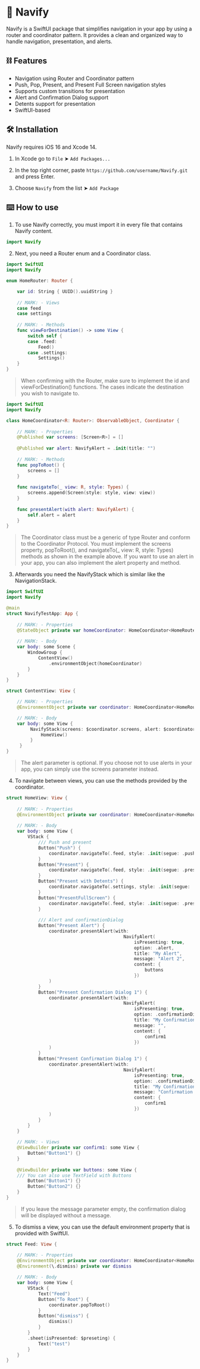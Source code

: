 # 🔰 Navify

Navify is a SwiftUI package that simplifies navigation in your app by using a router and coordinator pattern. It provides a clean and organized way to handle navigation, presentation, and alerts.

## ⛓️ Features

- Navigation using Router and Coordinator pattern
- Push, Pop, Present, and Present Full Screen navigation styles
- Supports custom transitions for presentation
- Alert and Confirmation Dialog support
- Detents support for presentation
- SwiftUI-based


## 🛠 Installation

Navify requires iOS 16 and Xcode 14.

1. In Xcode go to `File` ➤ `Add Packages...`

2. In the top right corner, paste `https://github.com/username/Navify.git` and press Enter.

3. Choose `Navify` from the list ➤ `Add Package`

## ⌨️ How to use

1. To use Navify correctly, you must import it in every file that contains Navify content.
```swift
import Navify
```

2. Next, you need a Router enum and a Coordinator class.

```swift
import SwiftUI
import Navify

enum HomeRouter: Router {

    var id: String { UUID().uuidString }
    
    // MARK: - Views
    case feed
    case settings
    
    // MARK: - Methods
    func viewForDestination() -> some View {
        switch self {
        case .feed:
            Feed()
        case .settings:
            Settings()
    }
}
```
> When confirming with the Router, make sure to implement the id and viewForDestination() functions. The cases indicate the destination you wish to navigate to.

```swift
import SwiftUI
import Navify

class HomeCoordinator<R: Router>: ObservableObject, Coordinator {
    
    // MARK: - Properties
    @Published var screens: [Screen<R>] = []
    
    @Published var alert: NavifyAlert = .init(title: "")
    
    // MARK: - Methods
    func popToRoot() {
        screens = []
    }
    
    func navigateTo(_ view: R, style: Types) {
        screens.append(Screen(style: style, view: view))
    }
    
    func presentAlert(with alert: NavifyAlert) {
        self.alert = alert
    }
}
```
> The Coordinator class must be a generic of type Router and conform to the Coordinator Protocol. You must implement the screens property, popToRoot(), and navigateTo(_ view: R, style: Types) methods as shown in the example above. If you want to use an alert in your app, you can also implement the alert property and method.

3. Afterwards you need the NavifyStack which is similar like the NavigationStack.

```swift
import SwiftUI
import Navify

@main
struct NavifyTestApp: App {
    
    // MARK: - Properties
    @StateObject private var homeCoordinator: HomeCoordinator<HomeRouter> = HomeCoordinator<HomeRouter>()
    
    // MARK: - Body
    var body: some Scene {
        WindowGroup {
            ContentView()
                .environmentObject(homeCoordinator)
        }
    }
}

struct ContentView: View {

	// MARK: - Properties
    @EnvironmentObject private var coordinator: HomeCoordinator<HomeRouter>

	// MARK: - Body
    var body: some View {
	     NavifyStack(screens: $coordinator.screens, alert: $coordinator.alert) {
		     HomeView()
	     }
     }
}
```
> The alert parameter is optional. If you choose not to use alerts in your app, you can simply use the screens parameter instead.

4. To navigate between views, you can use the methods provided by the coordinator.

```swift
struct HomeView: View {
    
    // MARK: - Properties
    @EnvironmentObject private var coordinator: HomeCoordinator<HomeRouter>
    
    // MARK: - Body
    var body: some View {
        VStack {
            /// Push and present
            Button("Push") {
                coordinator.navigateTo(.feed, style: .init(segue: .push))
            }
            Button("Present") {
                coordinator.navigateTo(.feed, style: .init(segue: .present))
            }
            Button("Present with Detents") {
                coordinator.navigateTo(.settings, style: .init(segue: .present, detents: Detents(presentationDetents: [.medium])))
            }
            Button("PresentFullScreen") {
                coordinator.navigateTo(.feed, style: .init(segue: .presentFullScreen))
            }
            
            /// Alert and confirmationDialog
            Button("Present Alert") {
                coordinator.presentAlert(with:
                                            NavifyAlert(
                                                isPresenting: true,
                                                option: .alert,
                                                title: "My Alert",
                                                message: "Alert 2",
                                                content: {
                                                    buttons
                                                })
                )
            }
            Button("Present Confirmation Dialog 1") {
                coordinator.presentAlert(with:
                                            NavifyAlert(
                                                isPresenting: true,
                                                option: .confirmationDialog,
                                                title: "My ConfirmationDialog 1",
                                                message: "",
                                                content: {
                                                    confirm1
                                                })
                )
            }
            Button("Present Confirmation Dialog 1") {
                coordinator.presentAlert(with:
                                            NavifyAlert(
                                                isPresenting: true,
                                                option: .confirmationDialog,
                                                title: "My ConfirmationDialog 2",
                                                message: "Confirmation 2",
                                                content: {
                                                    confirm1
                                                })
                )
            }
        }
    }
    
    // MARK: - Views
    @ViewBuilder private var confirm1: some View {
        Button("Button1") {}
    }
        
    @ViewBuilder private var buttons: some View {
	/// You can also use TextField with Buttons
        Button("Button1") {}
        Button("Button2") {}
    }
}
```
> If you leave the message parameter empty, the confirmation dialog will be displayed without a message.

5. To dismiss a view, you can use the default environment property that is provided with SwiftUI.

```swift
struct Feed: View {

    // MARK: - Properties
    @EnvironmentObject private var coordinator: HomeCoordinator<HomeRouter>
    @Environment(\.dismiss) private var dismiss
    
    // MARK: - Body
    var body: some View {
        VStack {
            Text("Feed")
            Button("To Root") {
                coordinator.popToRoot()
            }
            Button("dismiss") {
                dismiss()
            }
        }
        .sheet(isPresented: $preseting) {
            Text("test")
        }
    }
}
```

